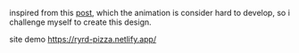 inspired from this <a href='https://www.instagram.com/reel/CkNVhUJg_PF/?utm_source=ig_web_copy_link'>post</a>, which the animation is consider hard to develop, so i challenge myself to create this design.

site demo https://ryrd-pizza.netlify.app/